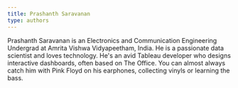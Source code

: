 ```yaml
---
title: Prashanth Saravanan
type: authors
---
```

Prashanth Saravanan is an Electronics and Communication Engineering Undergrad at Amrita Vishwa Vidyapeetham, India. He is a passionate data scientist and loves technology. He's an avid Tableau developer who designs interactive dashboards, often based on The Office. You can almost always catch him with Pink Floyd on his earphones, collecting vinyls or learning the bass.
